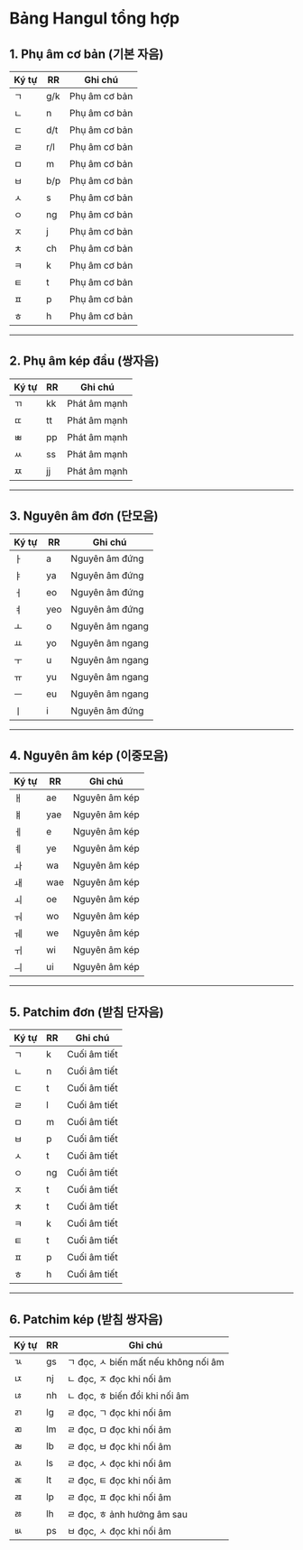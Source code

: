 # Bảng Hangul tổng hợp

## 1. Phụ âm cơ bản (기본 자음)

| Ký tự | RR  | Ghi chú       |
| ----- | --- | ------------- |
| ㄱ    | g/k | Phụ âm cơ bản |
| ㄴ    | n   | Phụ âm cơ bản |
| ㄷ    | d/t | Phụ âm cơ bản |
| ㄹ    | r/l | Phụ âm cơ bản |
| ㅁ    | m   | Phụ âm cơ bản |
| ㅂ    | b/p | Phụ âm cơ bản |
| ㅅ    | s   | Phụ âm cơ bản |
| ㅇ    | ng  | Phụ âm cơ bản |
| ㅈ    | j   | Phụ âm cơ bản |
| ㅊ    | ch  | Phụ âm cơ bản |
| ㅋ    | k   | Phụ âm cơ bản |
| ㅌ    | t   | Phụ âm cơ bản |
| ㅍ    | p   | Phụ âm cơ bản |
| ㅎ    | h   | Phụ âm cơ bản |

---

## 2. Phụ âm kép đầu (쌍자음)

| Ký tự | RR  | Ghi chú      |
| ----- | --- | ------------ |
| ㄲ    | kk  | Phát âm mạnh |
| ㄸ    | tt  | Phát âm mạnh |
| ㅃ    | pp  | Phát âm mạnh |
| ㅆ    | ss  | Phát âm mạnh |
| ㅉ    | jj  | Phát âm mạnh |

---

## 3. Nguyên âm đơn (단모음)

| Ký tự | RR  | Ghi chú         |
| ----- | --- | --------------- |
| ㅏ    | a   | Nguyên âm đứng  |
| ㅑ    | ya  | Nguyên âm đứng  |
| ㅓ    | eo  | Nguyên âm đứng  |
| ㅕ    | yeo | Nguyên âm đứng  |
| ㅗ    | o   | Nguyên âm ngang |
| ㅛ    | yo  | Nguyên âm ngang |
| ㅜ    | u   | Nguyên âm ngang |
| ㅠ    | yu  | Nguyên âm ngang |
| ㅡ    | eu  | Nguyên âm ngang |
| ㅣ    | i   | Nguyên âm đứng  |

---

## 4. Nguyên âm kép (이중모음)

| Ký tự | RR  | Ghi chú       |
| ----- | --- | ------------- |
| ㅐ    | ae  | Nguyên âm kép |
| ㅒ    | yae | Nguyên âm kép |
| ㅔ    | e   | Nguyên âm kép |
| ㅖ    | ye  | Nguyên âm kép |
| ㅘ    | wa  | Nguyên âm kép |
| ㅙ    | wae | Nguyên âm kép |
| ㅚ    | oe  | Nguyên âm kép |
| ㅝ    | wo  | Nguyên âm kép |
| ㅞ    | we  | Nguyên âm kép |
| ㅟ    | wi  | Nguyên âm kép |
| ㅢ    | ui  | Nguyên âm kép |

---

## 5. Patchim đơn (받침 단자음)

| Ký tự | RR  | Ghi chú      |
| ----- | --- | ------------ |
| ㄱ    | k   | Cuối âm tiết |
| ㄴ    | n   | Cuối âm tiết |
| ㄷ    | t   | Cuối âm tiết |
| ㄹ    | l   | Cuối âm tiết |
| ㅁ    | m   | Cuối âm tiết |
| ㅂ    | p   | Cuối âm tiết |
| ㅅ    | t   | Cuối âm tiết |
| ㅇ    | ng  | Cuối âm tiết |
| ㅈ    | t   | Cuối âm tiết |
| ㅊ    | t   | Cuối âm tiết |
| ㅋ    | k   | Cuối âm tiết |
| ㅌ    | t   | Cuối âm tiết |
| ㅍ    | p   | Cuối âm tiết |
| ㅎ    | h   | Cuối âm tiết |

---

## 6. Patchim kép (받침 쌍자음)

| Ký tự | RR  | Ghi chú                              |
| ----- | --- | ------------------------------------ |
| ㄳ    | gs  | ㄱ đọc, ㅅ biến mất nếu không nối âm |
| ㄵ    | nj  | ㄴ đọc, ㅈ đọc khi nối âm            |
| ㄶ    | nh  | ㄴ đọc, ㅎ biến đổi khi nối âm       |
| ㄺ    | lg  | ㄹ đọc, ㄱ đọc khi nối âm            |
| ㄻ    | lm  | ㄹ đọc, ㅁ đọc khi nối âm            |
| ㄼ    | lb  | ㄹ đọc, ㅂ đọc khi nối âm            |
| ㄽ    | ls  | ㄹ đọc, ㅅ đọc khi nối âm            |
| ㄾ    | lt  | ㄹ đọc, ㅌ đọc khi nối âm            |
| ㄿ    | lp  | ㄹ đọc, ㅍ đọc khi nối âm            |
| ㅀ    | lh  | ㄹ đọc, ㅎ ảnh hưởng âm sau          |
| ㅄ    | ps  | ㅂ đọc, ㅅ đọc khi nối âm            |
